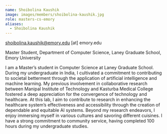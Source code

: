 ```yaml
---
name: Shoibolina Kaushik
image: images/members/shoibolina-kaushik.jpg
role: masters-cs-emory
aliases:
  - Shoibolina Kaushik
---
```


shoibolina.kaushik@emory.edu [at] emory.edu


Master Student, Department of Computer Science, Laney Graduate School, Emory University

I am a Master’s student in Computer Science at Laney Graduate School. During my undergraduate in India, I cultivated a commitment to contributing to societal betterment through the application of artificial intelligence and machine learning. My previous involvement in collaborative research between Manipal Institute of Technology and Kasturba Medical College fostered a deep appreciation for the convergence of technology and healthcare. At this lab, I aim to contribute to research in enhancing the healthcare system’s effectiveness and accessibility through the creation of dependable and equitable AI systems. Beyond my research endeavors, I enjoy immersing myself in various cultures and savoring different cuisines. I have a strong commitment to community service, having completed 100 hours during my undergraduate studies.